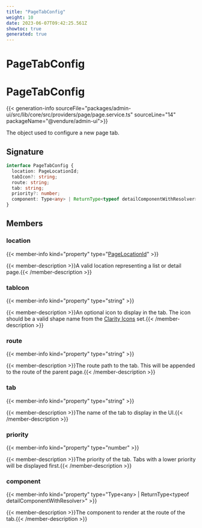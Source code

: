 ```yaml
---
title: "PageTabConfig"
weight: 10
date: 2023-06-07T09:42:25.561Z
showtoc: true
generated: true
---
```

<!-- This file was generated from the Vendure source. Do not modify. Instead, re-run the "docs:build" script -->

# PageTabConfig
<div class="symbol">


# PageTabConfig

{{< generation-info sourceFile="packages/admin-ui/src/lib/core/src/providers/page/page.service.ts" sourceLine="14" packageName="@vendure/admin-ui">}}

The object used to configure a new page tab.

## Signature

```TypeScript
interface PageTabConfig {
  location: PageLocationId;
  tabIcon?: string;
  route: string;
  tab: string;
  priority?: number;
  component: Type<any> | ReturnType<typeof detailComponentWithResolver>;
}
```
## Members

### location

{{< member-info kind="property" type="<a href='/admin-ui-api/action-bar/page-location-id#pagelocationid'>PageLocationId</a>"  >}}

{{< member-description >}}A valid location representing a list or detail page.{{< /member-description >}}

### tabIcon

{{< member-info kind="property" type="string"  >}}

{{< member-description >}}An optional icon to display in the tab. The icon
should be a valid shape name from the [Clarity Icons](https://core.clarity.design/foundation/icons/shapes/)
set.{{< /member-description >}}

### route

{{< member-info kind="property" type="string"  >}}

{{< member-description >}}The route path to the tab. This will be appended to the
route of the parent page.{{< /member-description >}}

### tab

{{< member-info kind="property" type="string"  >}}

{{< member-description >}}The name of the tab to display in the UI.{{< /member-description >}}

### priority

{{< member-info kind="property" type="number"  >}}

{{< member-description >}}The priority of the tab. Tabs with a lower priority will be displayed first.{{< /member-description >}}

### component

{{< member-info kind="property" type="Type&#60;any&#62; | ReturnType&#60;typeof detailComponentWithResolver&#62;"  >}}

{{< member-description >}}The component to render at the route of the tab.{{< /member-description >}}


</div>
